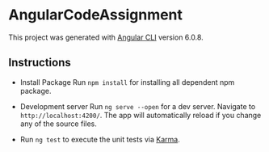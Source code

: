 # AngularCodeAssignment

This project was generated with [Angular CLI](https://github.com/angular/angular-cli) version 6.0.8.

## Instructions

* Install Package
Run `npm install` for installing all dependent npm package.

* Development server
Run `ng serve --open` for a dev server. Navigate to `http://localhost:4200/`. The app will automatically reload if you change any of the source files.

* Run `ng test` to execute the unit tests via [Karma](https://karma-runner.github.io). 

